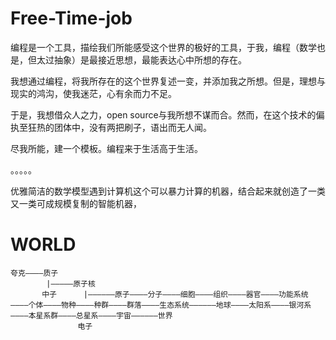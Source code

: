 # Free-Time-job

编程是一个工具，描绘我们所能感受这个世界的极好的工具，于我，编程（数学也是，但太过抽象）是最接近思想，最能表达心中所想的存在。

我想通过编程，将我所存在的这个世界复述一变，并添加我之所想。但是，理想与现实的鸿沟，使我迷茫，心有余而力不足。

于是，我想借众人之力，open source与我所想不谋而合。然而，在这个技术的偏执至狂热的团体中，没有两把刷子，语出而无人闻。

尽我所能，建一个模板。编程来于生活高于生活。


。。。。。

优雅简洁的数学模型遇到计算机这个可以暴力计算的机器，结合起来就创造了一类又一类可成规模复制的智能机器，


# WORLD

    夸克————质子
            |—————原子核
           中子      |——————原子————分子————细胞————组织————器官————功能系统————个体————物种————种群————群落————生态系统——————地球————太阳系————银河系————本星系群————总星系————宇宙——————世界
                   电子





